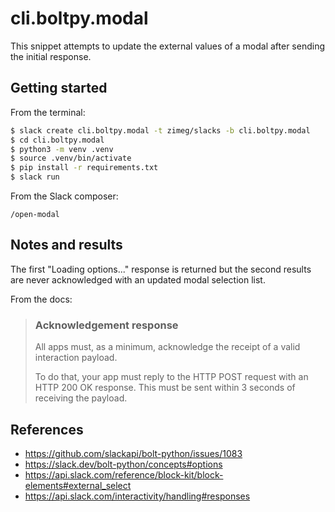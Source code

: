 # cli.boltpy.modal

This snippet attempts to update the external values of a modal after sending the
initial response.

## Getting started

From the terminal:

```sh
$ slack create cli.boltpy.modal -t zimeg/slacks -b cli.boltpy.modal
$ cd cli.boltpy.modal
$ python3 -m venv .venv
$ source .venv/bin/activate
$ pip install -r requirements.txt
$ slack run
```

From the Slack composer:

```slack
/open-modal
```

## Notes and results

The first "Loading options..." response is returned but the second results are
never acknowledged with an updated modal selection list.

From the docs:

> ### Acknowledgement response
>
> All apps must, as a minimum, acknowledge the receipt of a valid interaction
> payload.
>
> To do that, your app must reply to the HTTP POST request with an HTTP 200 OK
> response. This must be sent within 3 seconds of receiving the payload.

## References

- https://github.com/slackapi/bolt-python/issues/1083
- https://slack.dev/bolt-python/concepts#options
- https://api.slack.com/reference/block-kit/block-elements#external_select
- https://api.slack.com/interactivity/handling#responses
